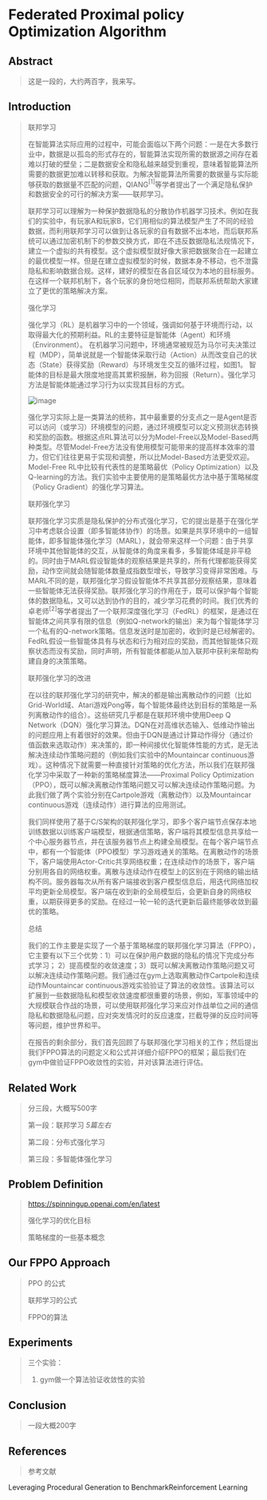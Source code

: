 # Federated Proximal policy Optimization Algorithm

## Abstract

> 这是一段的，大约两百字，我来写。

## Introduction

> 联邦学习
>
> 在智能算法实际应用的过程中，可能会面临以下两个问题：一是在大多数行业中，数据是以孤岛的形式存在的，智能算法实现所需的数据源之间存在着难以打破的壁垒；二是数据安全和隐私越来越受到重视，意味着智能算法所需要的数据更加难以转移和获取。为解决智能算法所需要的数据量与实际能够获取的数据量不匹配的问题，QIANG$^{[1]}$等学者提出了一个满足隐私保护和数据安全的可行的解决方案——联邦学习。
>
> 联邦学习可以理解为一种保护数据隐私的分散协作机器学习技术。例如在我们的实验中，有玩家A和玩家B，它们用相似的算法模型产生了不同的经验数据，而利用联邦学习可以做到让各玩家的自有数据不出本地，而后联邦系统可以通过加密机制下的参数交换方式，即在不违反数据隐私法规情况下，建立一个虚拟的共有模型。这个虚拟模型就好像大家把数据聚合在一起建立的最优模型一样。但是在建立虚拟模型的时候，数据本身不移动，也不泄露隐私和影响数据合规。这样，建好的模型在各自区域仅为本地的目标服务。在这样一个联邦机制下，各个玩家的身份地位相同，而联邦系统帮助大家建立了更优的策略解决方案。
>
> 强化学习
>
> 强化学习（RL）是机器学习中的一个领域，强调如何基于环境而行动，以取得最大化的预期利益。RL的主要特征是智能体（Agent）和环境（Environment）。 在机器学习问题中，环境通常被规范为马尔可夫决策过程（MDP），简单说就是一个智能体采取行动（Action）从而改变自己的状态（State）获得奖励（Reward）与环境发生交互的循环过程，如图1。 智能体的目标是最大限度地提高其累积报酬，称为回报（Return）。强化学习方法是智能体能通过学习行为以实现其目标的方式。
>
>![image](https://github.com/sysuPROOF/FPPO/tree/master/images/RL.PNG)
>
>强化学习实际上是一类算法的统称，其中最重要的分支点之一是Agent是否可以访问（或学习）环境模型的问题，通过环境模型可以定义预测状态转换和奖励的函数。根据这点RL算法可以分为Model-Free以及Model-Based两种类型。尽管Model-Free方法没有使用模型可能带来的提高样本效率的潜力，但它们往往更易于实现和调整，所以比Model-Based方法更受欢迎。Model-Free RL中比较有代表性的是策略最优（Policy Optimization）以及Q-learning的方法。我们实验中主要使用的是策略最优方法中基于策略梯度（Policy Gradient）的强化学习算法。
>
> 联邦强化学习
>
>联邦强化学习实质是隐私保护的分布式强化学习，它的提出是基于在强化学习中考虑联合设置（即多智能体协作）的场景。如果是共享环境中的一组智能体，即多智能体强化学习（MARL），就会带来这样一个问题：由于共享环境中其他智能体的交互，从智能体的角度来看多，多智能体域是非平稳的。同时由于MARL假设智能体的观察结果是共享的，所有代理都能获得奖励，动作空间就会随智能体数量成指数型增长，导致学习变得非常困难。与MARL不同的是，联邦强化学习假设智能体不共享其部分观察结果，意味着一些智能体无法获得奖励。联邦强化学习的作用在于，既可以保护每个智能体的数据隐私，又可以达到协作的目的，减少学习花费的时间。我们优秀的卓老师$^{[2]}$等学者提出了一个联邦深度强化学习（FedRL）的框架，是通过在智能体之间共享有限的信息（例如Q-network的输出）来为每个智能体学习一个私有的Q-network策略。信息发送时是加密的，收到时是已经解密的。FedRL假设一些智能体具有与状态和行为相对应的奖励，而其他智能体只观察状态而没有奖励，同时声明，所有智能体都能从加入联邦中获利来帮助构建自身的决策策略。
>
> 联邦强化学习的改进
>
> 在以往的联邦强化学习的研究中，解决的都是输出离散动作的问题（比如Grid-World域、Atari游戏Pong等，每个智能体最终达到目标的策略是一系列离散动作的组合）。这些研究几乎都是在联邦环境中使用Deep Q Network（DQN）强化学习算法。DQN在对高维状态输入、低维动作输出的问题应用上有着很好的效果。但由于DQN是通过计算动作得分（通过价值函数来选取动作）来决策的，即一种间接优化智能体性能的方式，是无法解决连续动作策略问题的（例如我们实验中的Mountaincar continuous游戏）。这种情况下就需要一种直接针对策略的优化方法，所以我们在联邦强化学习中采取了一种新的策略梯度算法——Proximal Policy Optimization（PPO），既可以解决离散动作策略问题又可以解决连续动作策略问题。为此我们做了两个实验分别在Cartpole游戏（离散动作）以及Mountaincar continuous游戏（连续动作）进行算法的应用测试。
>
>我们同样使用了基于C/S架构的联邦强化学习，即多个客户端节点保存本地训练数据以训练客户端模型，根据通信策略，客户端将其模型信息共享给一个中心服务器节点，并在该服务器节点上构建全局模型。在每个客户端节点中，都有一个智能体（PPO模型）学习游戏通关的策略。在离散动作的场景下，客户端使用Actor-Critic共享网络权重；在连续动作的场景下，客户端分别用各自的网络权重。离散与连续动作在模型上的区别在于网络的输出结构不同。服务器每次从所有客户端接收到客户模型信息后，用迭代网络加权平均更新全局模型。客户端在收到新的全局模型后，会更新自身的网络权重，以期获得更多的奖励。在经过一轮一轮的迭代更新后最终能够收敛到最优的策略。
>
>总结
>
> 我们的工作主要是实现了一个基于策略梯度的联邦强化学习算法（FPPO），它主要有以下三个优势：1）可以在保护用户数据的隐私的情况下完成分布式学习； 2）提高模型的收敛速度；3）既可以解决离散动作策略问题又可以解决连续动作策略问题。我们通过在gym上选取离散动作Cartpole和连续动作Mountaincar continuous游戏实验验证了算法的收敛性。该算法可以扩展到一些数据隐私和模型收敛速度都很重要的场景，例如，军事领域中的大规模联合作战的场景，可以使用联邦强化学习来应对作战单位之间的通信隐私和数据隐私问题，应对突发情况时的反应速度，拦截导弹的反应时间等等问题，维护世界和平。
>
>在报告的剩余部分，我们首先回顾了与联邦强化学习相关的工作；然后提出我们FPPO算法的问题定义和公式并详细介绍FPPO的框架；最后我们在gym中做验证FPPO收敛性的实验，并对该算法进行评估。

## Related Work

> 分三段，大概写500字
>
> 第一段：联邦学习 *5篇左右*
>
> 第二段：分布式强化学习
>
> 第三段：多智能体强化学习

## Problem Definition

> <https://spinningup.openai.com/en/latest>
>
> 强化学习的优化目标
>
> 策略梯度的一些基本概念

## Our FPPO Approach

> PPO 的公式
>
> 联邦学习的公式
>
> FPPO的算法

## Experiments

> 三个实验：
>
> 1. gym做一个算法验证收敛性的实验

## Conclusion

> 一段大概200字

## References

> 参考文献

Leveraging Procedural Generation to BenchmarkReinforcement Learning
